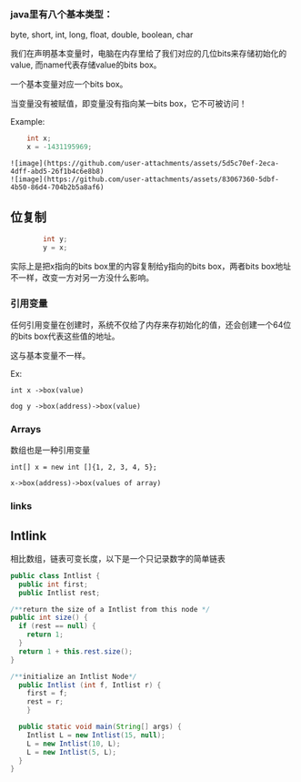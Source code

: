 ### java里有八个基本类型：
  byte, short, int, long, float, double, boolean, char
  
  我们在声明基本变量时，电脑在内存里给了我们对应的几位bits来存储初始化的value, 而name代表存储value的bits box。
  
  一个基本变量对应一个bits box。
  
  当变量没有被赋值，即变量没有指向某一bits box，它不可被访问！

Example:
```java  
    int x; 
    x = -1431195969;
```

    ![image](https://github.com/user-attachments/assets/5d5c70ef-2eca-4dff-abd5-26f1b4c6e8b8)
    ![image](https://github.com/user-attachments/assets/83067360-5dbf-4b50-86d4-704b2b5a8af6)
## 位复制

```java
        int y; 
        y = x;
```

实际上是把x指向的bits box里的内容复制给y指向的bits box，两者bits box地址不一样，改变一方对另一方没什么影响。

### 引用变量

任何引用变量在创建时，系统不仅给了内存来存初始化的值，还会创建一个64位的bits box代表这些值的地址。

这与基本变量不一样。

Ex:

```
int x ->box(value)

dog y ->box(address)->box(value)
```

### Arrays

数组也是一种引用变量

```
int[] x = new int []{1, 2, 3, 4, 5};

x->box(address)->box(values of array)
```

### links

## Intlink

相比数组，链表可变长度，以下是一个只记录数字的简单链表

```java
public class Intlist {
  public int first;
  public Intlist rest;

/**return the size of a Intlist from this node */
public int size() {
  if (rest == null) {
    return 1;
  }
  return 1 + this.rest.size();
}

/**initialize an Intlist Node*/
  public Intlist (int f, Intlist r) {
    first = f;
    rest = r;
    }

  public static void main(String[] args) {
    Intlist L = new Intlist(15, null);
    L = new Intlist(10, L);
    L = new Intlist(5, L);
  }
}
```

